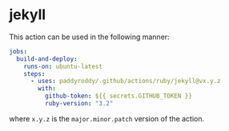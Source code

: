 # jekyll

This action can be used in the following manner:

```yaml
jobs:
  build-and-deploy:
    runs-on: ubuntu-latest
    steps:
      - uses: paddyroddy/.github/actions/ruby/jekyll@vx.y.z
        with:
          github-token: ${{ secrets.GITHUB_TOKEN }}
          ruby-version: "3.2"
```

where `x.y.z` is the `major.minor.patch` version of the action.
